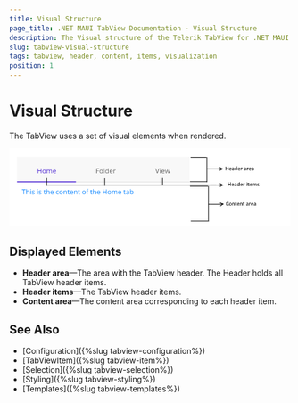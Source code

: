 ```yaml
---
title: Visual Structure
page_title: .NET MAUI TabView Documentation - Visual Structure
description: The Visual structure of the Telerik TabView for .NET MAUI control.
slug: tabview-visual-structure
tags: tabview, header, content, items, visualization
position: 1
---
```


# Visual Structure

The TabView uses a set of visual elements when rendered.

![TabView Visual Structure](images/visual-structure.png "Visual elements of TabView control")

## Displayed Elements

- **Header area**&mdash;The area with the TabView header. The Header holds all TabView header items.
- **Header items**&mdash;The TabView header items.
- **Content area**&mdash;The content area corresponding to each header item.

## See Also

- [Configuration]({%slug tabview-configuration%})
- [TabViewItem]({%slug tabview-item%})
- [Selection]({%slug tabview-selection%})
- [Styling]({%slug tabview-styling%})
- [Templates]({%slug tabview-templates%})
